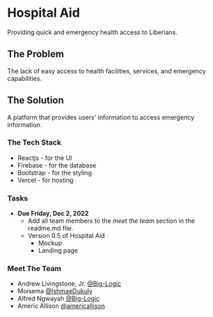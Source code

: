
# Hospital Aid
Providing quick and emergency health access to Liberians.

## The Problem
The lack of easy access to health facilities, services, and emergency capabilities.

## The Solution
A platform that provides users' information to access emergency information.

### The Tech Stack
- Reactjs - for the UI
- Firebase - for the database
- Bootstrap - for the styling
- Vercel - for hosting


### Tasks
- **Due Friday, Dec 2, 2022**
    - Add all team members to the *meet the team* section in the readme.md file.
    - Version 0.5 of Hospital Aid
      - Mockup
      - Landing page

### Meet The Team
- Andrew Livingstone, Jr. [@Big-Logic](https://www.github.com/Big-Logic)
- Moisema [@IshmaeDukuly](https://www.github.com/IshmaeDukuly)
- Alfred Ngwayah [@Big-Logic](https://www.github.com/Big-Logic)
- Americ Allison [@americallison](https://www.github.com/americallison)
